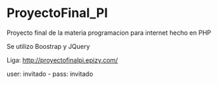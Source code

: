 # ProyectoFinal_PI
Proyecto final de la materia programacion para internet hecho en PHP

Se utilizo Boostrap y JQuery 

Liga: http://proyectofinalpi.epizy.com/

user: invitado - 
pass: invitado
